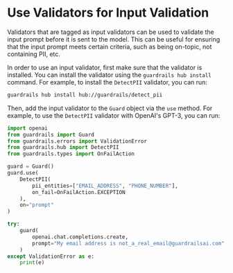 # Use Validators for Input Validation

Validators that are tagged as input validators can be used to validate the input prompt before it is sent to the model. This can be useful for ensuring that the input prompt meets certain criteria, such as being on-topic, not containing PII, etc.

In order to use an input validator, first make sure that the validator is installed. You can install the validator using the `guardrails hub install` command. For example, to install the `DetectPII` validator, you can run:

```bash
guardrails hub install hub://guardrails/detect_pii
```

Then, add the input validator to the `Guard` object via the `use` method. For example, to use the `DetectPII` validator with OpenAI's GPT-3, you can run:

```python
import openai
from guardrails import Guard
from guardrails.errors import ValidationError
from guardrails.hub import DetectPII
from guardrails.types import OnFailAction

guard = Guard()
guard.use(
    DetectPII(
        pii_entities=["EMAIL_ADDRESS", "PHONE_NUMBER"], 
        on_fail=OnFailAction.EXCEPTION
    ), 
    on="prompt"
)

try:
    guard(
        openai.chat.completions.create,
        prompt="My email address is not_a_real_email@guardrailsai.com",
    )
except ValidationError as e:
    print(e)
```
